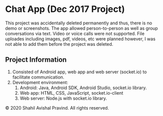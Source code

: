 # Chat App (Dec 2017 Project)

This project was accidentally deleted permanently and thus, there is no demo or screenshots. The app allowed person-to-person as well as group conversations via text. Video or voice calls were not supported. File uploades including images, pdf, videos, etc were planned however, I was not able to add them before the project was deleted.

## Project Information
1. Consisted of Android app, web app and web server (socket.io) to facilitate communication.
2. Development environment:
    1. Android: Java, Android SDK, Android Studio, socket.io library.
    2. Web app: HTML, CSS, JavaScript, socket.io-client
    3. Web server: Node.js with socket.io library.

&copy; 2020 Shahil Avishal Pravind. All rights reserved.
